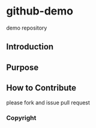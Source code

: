 # github-demo
demo repository
## Introduction

## Purpose

## How to Contribute
please fork and issue pull request

### Copyright
